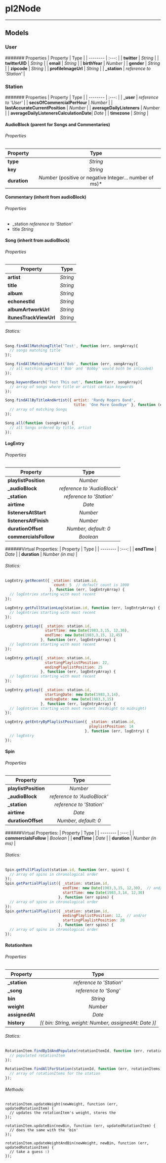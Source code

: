 # pl2Node

---------------------------
## Models

### User
####### Properties
| Property                | Type                        |
| --------                | :---:                       |
| **twitter**             | *String*                    |
| **twitterUID**          | *String*                    |
| **email**               | *String*                    |
| **birthYear**           | *Number*                    |
| **gender**              | *String*                    |
| **zipcode**             | *String*                    |
| **profileImageUrl**     | *String*                    |
| **_station**            | *reference to 'Station'*    |

### Station
####### Properties
| Property                                | Type                        |
| --------                                | :---:                       |
| **_user**                               | *reference to 'User'*       |
| **secsOfCommercialPerHour**             | *Number*                    |
| **lastAccurateCurrentPosition**         | *Number*                    |
| **averageDailyListeners**               | *Number*                    |
| **averageDailyListenersCalculationDate**| *Date*                      |
| **timezone**                            | *String*                    |

#### AudioBlock (parent for Songs and Commentaries)
###### Properties
| Property                | Type                        |
| --------                | :---:                       |
| **type**                | *String*                    |
| **key**                 | *String*                    |
| **duration**            | *Number*  (positive or negative Integer... number of ms)*

#### Commentary (inherit from audioBlock)
###### Properties
* _station         *reference to 'Station'*
* title            *String*

#### Song (inherit from audioBlock)
###### Properties
| Property                | Type                        |
| --------                | :---:                       |
| **artist**              | *String*                    |
| **title**               | *String*                    |
| **album**               | *String*                    |
| **echonestId**          | *String*                    |
| **albumArtworkUrl**     | *String*                    |
| **itunesTrackViewUrl**  | *String*                    |


###### Statics:
```javascript
Song.findAllMatchingTitle('Test', function (err, songArray){
  // songs matching title
}); 

Song.findAllMatchingArtist('Bob', function (err, songArray){
  // all matching artist ('Bob' and 'Bobby' would both be inlcuded)
}); 

Song.keywordSearch('Test This out', function (err, songArray){
  // array of songs where title or artist contain keywords
}); 

Song.findAllByTitleAndArtist({ artist: 'Randy Rogers Band',
                               title: 'One More Goodbye' }, function (err, songArray){
  // array of matching Songs
}); 

Song.all(function (songArray) {
  // all Songs ordered by title, artist
});
```
#### LogEntry
###### Properties
| Property                | Type                        |
| --------                | :---:                       |
| **playlistPosition**    | *Number*                    |
| **_audioBlock**         | *reference to 'AudioBlock'* |
| **_station**            | *reference to 'Station'*    |
| **airtime**             | *Date*                      |
| **listenersAtStart**    | *Number*                    |
| **listenersAtFinish**   | *Number*                    |
| **durationOffset**      | *Number, default: 0*        |
| **commercialsFollow**   | *Boolean*                   |
######Virtual Properties:
| Property                | Type                        |
| --------                | :---:                       |
| **endTime**             | *Date*                      |
| **duration**            | *Number (in ms)*            |

###### Statics:
```javascript
LogEntry.getRecent({ _station: station.id,
                      count: 5  // default count is 1000
                    }, function (err, logEntryArray) {
  // logEntries starting with most recent
});

LogEntry.getFullStationLog(station.id, function (err, logEntryArray) {
  // logEntries starting with most recent
});

LogEntry.getLog({ _station: station.id,
                  startTime: new Date(1983,3,15, 12,30),
                  endTime: new Date(1983,3,15, 12,45) 
                }, function (err, logEntryArray) {
  // logEntries starting with most recent
});

LogEntry.getLog({ _station: station.id,
                  startingPlaylistPosition: 22,
                  endingPlaylistPosition: 25 
                }, function (err, logEntryArray) {
  // logEntries starting with most recent
});

LogEntry.getLog({ _station: station.id,
                  startingDate: new Date(1983,3,14),
                  endingDate: new Date(1983,3,15) 
                }, function (err, logEntryArray) {
  // logEntries starting with most recent (midnight to midnight)
});

LogEntry.getEntryByPlaylistPosition({ _station: station.id,
                                      playlistPosition: 14
                                    }, function (err, logEntry) {
  // logEntry
});
```
#### Spin
###### Properties
| Property              | Type                        |
| --------              | :---:                       |
| **playlistPosition**  |*Number*                     |
| **_audioBlock**       |*reference to 'AudioBlock'*  |
| **_station**          |*reference to 'Station'*     |
| **airtime**           |*Date*                       |
| **durationOffset**    |*Number, default: 0*         |

######Virtual Properties:
| Property              | Type                        |
| --------              | :---:                       |
| **commercialsFollow** | *Boolean*                   |
| **endTime**           | *Date*                      |
| **duration**          | *Number (in ms)*            |

###### Statics:
```javascript
Spin.getFullPlaylist(station.id, function (err, spins) {
  // array of spins in chronological order
});
Spin.getPartialPlaylist({ _station: station.id,
                          endTime: new Date(1983,3,15, 12,30),  // and/or
                          startTime: new Date(1983,3,14, 12,30)
                        }, function (err spins) {
  // array of spins in chronological order
});
Spin.getPartialPlaylist({ _station: station.id,
                          endingPlaylistPosition: 12,  // and/or
                          startingPlaylistPosition: 20
                        }, function (err spins) {
  // array of spins in chronological order
});
```
#### RotationItem
###### Properties
| Property        | Type                        |
| --------        | :---:                       |
| **_station**    |  *reference to 'Station'*   |
| **_song**       | *reference to 'Song'*       |
| **bin**         |  *String*                   |
| **weight**      | *Number*                    |
| **assignedAt**  | *Date*                      |
| **history**     |*[{ bin: String, weight: Number, assignedAt: Date }]* |

###### Statics:
```javascript
RotationItem.findByIdAndPopulate(rotationItemId, function (err, rotationItem) {
  // populated rotationItem
});

RotationItem.findAllForStation(stationId, function (err, rotationItems) {
  // array of rotationItems for the station
});
```
###### Methods:
```
rotationItem.updateWeight(newWeight, function (err, updatedRotationItem) {
  // updates the rotationItem's weight, stores the 
});

rotationItem.updateBin(newBin, function (err, updatedRotationItem) {
  // does the same with the 'bin'
});

rotationItem.updateWeightAndBin(newWeight, newBin, function (err, updatedRotationItem) {
  // take a guess :)
});
```
